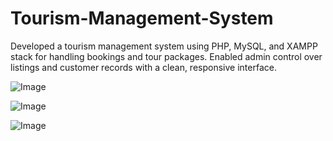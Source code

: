 # Tourism-Management-System
Developed a tourism management system using PHP, MySQL, and XAMPP stack for handling bookings and tour packages. Enabled admin control over listings and customer records with a clean, responsive interface.

![Image](https://github.com/user-attachments/assets/5ea57bcc-e587-49ef-bc51-e61516ac3466)

![Image](https://github.com/user-attachments/assets/ac9d2fd2-85c8-46b6-8ab6-be9b2eccfb1e)

![Image](https://github.com/user-attachments/assets/dc1a2e57-4974-4e8b-b8ee-6be75fd3d38b)

